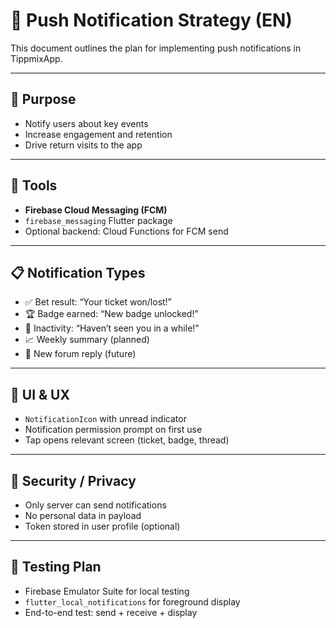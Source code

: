 # 🔔 Push Notification Strategy (EN)

This document outlines the plan for implementing push notifications in TippmixApp.

---

## 🎯 Purpose

* Notify users about key events
* Increase engagement and retention
* Drive return visits to the app

---

## 🔧 Tools

* **Firebase Cloud Messaging (FCM)**
* `firebase_messaging` Flutter package
* Optional backend: Cloud Functions for FCM send

---

## 📋 Notification Types

* ✅ Bet result: “Your ticket won/lost!”
* 🏆 Badge earned: “New badge unlocked!”
* 🔔 Inactivity: “Haven’t seen you in a while!”
* 📈 Weekly summary (planned)
* 💬 New forum reply (future)

---

## 📱 UI & UX

* `NotificationIcon` with unread indicator
* Notification permission prompt on first use
* Tap opens relevant screen (ticket, badge, thread)

---

## 🔐 Security / Privacy

* Only server can send notifications
* No personal data in payload
* Token stored in user profile (optional)

---

## 🧪 Testing Plan

* Firebase Emulator Suite for local testing
* `flutter_local_notifications` for foreground display
* End-to-end test: send + receive + display
